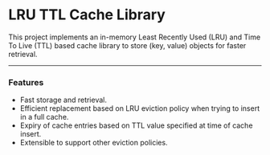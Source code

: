 # LRU TTL Cache Library

This project implements an in-memory Least Recently Used (LRU) and Time To Live (TTL) based cache library to store (key, value) objects for faster retrieval. 

---

### Features
* Fast storage and retrieval.
* Efficient replacement based on LRU eviction policy when trying to insert in a full cache.
* Expiry of cache entries based on TTL value specified at time of cache insert.
* Extensible to support other eviction policies.